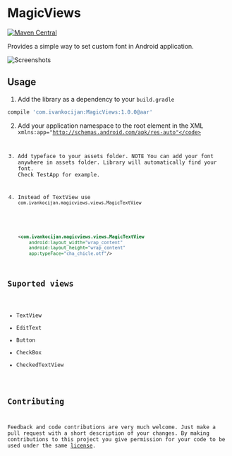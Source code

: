 MagicViews
==========
[![Maven Central](https://maven-badges.herokuapp.com/maven-central/com.ivankocijan/MagicViews/badge.svg)](https://maven-badges.herokuapp.com/maven-central/com.ivankocijan/MagicViews)

Provides a simple way to set custom font in Android application.

![Screenshots](https://raw.github.com/ikocijan/MagicViews/master/screenshot.jpg)

## Usage

1) Add the library as a dependency to your ```build.gradle```

```groovy
compile 'com.ivankocijan:MagicViews:1.0.0@aar'
```

2) Add your application namespace to the root element in the XML
<code>xmlns:app="http://schemas.android.com/apk/res-auto"</code> 

3) Add typeface to your assets folder. NOTE You can add your font anywhere in assets folder. Library will automatically find your font. Check TestApp for example.

4) Instead of TextView use <code>com.ivankocijan.magicviews.views.MagicTextView</code>

```xml
    <com.ivankocijan.magicviews.views.MagicTextView
        android:layout_width="wrap_content"
        android:layout_height="wrap_content"
        app:typeFace="cha_chicle.otf"/>
```

## Suported views
* TextView
* EditText
* Button
* CheckBox
* CheckedTextView

## Contributing

Feedback and code contributions are very much welcome. Just make a pull request with a short description of your changes. By making contributions to this project you give permission for your code to be used under the same [license](LICENSE).
    
